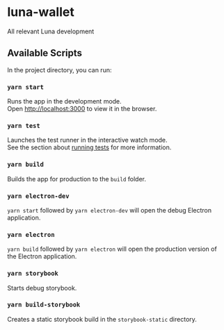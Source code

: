 # luna-wallet

All relevant Luna development

## Available Scripts

In the project directory, you can run:

### `yarn start`

Runs the app in the development mode.<br />
Open [http://localhost:3000](http://localhost:3000) to view it in the browser.

### `yarn test`

Launches the test runner in the interactive watch mode.<br />
See the section about [running tests](https://facebook.github.io/create-react-app/docs/running-tests) for more information.

### `yarn build`

Builds the app for production to the `build` folder.

### `yarn electron-dev`

`yarn start` followed by `yarn electron-dev` will open the debug Electron application.

### `yarn electron`

`yarn build` followed by `yarn electron` will open the production version of the Electron application.

### `yarn storybook`

Starts debug storybook.

### `yarn build-storybook`

Creates a static storybook build in the `storybook-static` directory.
